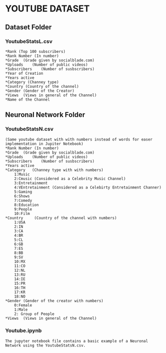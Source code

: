 # YOUTUBE DATASET

## Dataset Folder
### YoutubeStatsL.csv
	*Rank (Top 100 subscribers)
	*Rank Number (In number)
	*Grade	(Grade given by socialblade.com)
	*Uploads	(Number of public videos)
	*Subscribers	(Number of susbscribers)
	*Year of Creation 
	*Years active	
	*Category (Channey type)
	*Country (Country of the channel)
	*Gender (Gender of the Creator)
	*Views	(Views in general of the Channel)
	*Name of the Channel
	
## Neuronal Network Folder
### YoutubeStatsN.csv
	(Same youtube dataset with with numbers instead of words for easer implementation in Jupiter Notebook)
	*Rank Number (In number)
	*Grade	(Grade given by socialblade.com) 
	*Uploads	(Number of public videos)
	*Subscribers	(Number of susbscribers)
	*Years active	
	*Category	(Channey type with with numbers)
		1:Music
		2:Cmusic (Considered as a Celebrity Music Channel)
		3:Entretainment
		4:VEntretainment (Considered as a Celebirty Entretainment Channer)
		5:Gaming
		6:Shows
		7:Comedy
		8:Education
		9:People
		10:Film
	*Country	 (Country of the channel with numbers)
		1:USA
		2:IN
		3:CA
		4:BR
		5:CL
		6:GB
		7:ES
		8:BB
		9:SV
		10:MX
		11:CO
		12:NL
		13:RU
		14:IE
		15:PR
		16:TH
		17:KR
		18:NO
	*Gender	(Gender of the creator with numbers)
		0:Female
		1:Male
		2: Group of People
	*Views	(Views in general of the Channel)

### Youtube.ipynb
	The jupyter notebook file contains a basic example of a Neuronal Network using the YoutubeStatsN.csv. 

